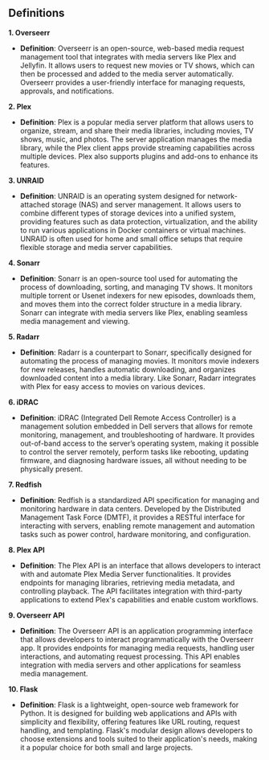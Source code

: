 ## Definitions

**1. Overseerr**
- **Definition**: Overseerr is an open-source, web-based media request management tool that integrates with media servers like Plex and Jellyfin. It allows users to request new movies or TV shows, which can then be processed and added to the media server automatically. Overseerr provides a user-friendly interface for managing requests, approvals, and notifications.

**2. Plex**
- **Definition**: Plex is a popular media server platform that allows users to organize, stream, and share their media libraries, including movies, TV shows, music, and photos. The server application manages the media library, while the Plex client apps provide streaming capabilities across multiple devices. Plex also supports plugins and add-ons to enhance its features.

**3. UNRAID**
- **Definition**: UNRAID is an operating system designed for network-attached storage (NAS) and server management. It allows users to combine different types of storage devices into a unified system, providing features such as data protection, virtualization, and the ability to run various applications in Docker containers or virtual machines. UNRAID is often used for home and small office setups that require flexible storage and media server capabilities.

**4. Sonarr**
- **Definition**: Sonarr is an open-source tool used for automating the process of downloading, sorting, and managing TV shows. It monitors multiple torrent or Usenet indexers for new episodes, downloads them, and moves them into the correct folder structure in a media library. Sonarr can integrate with media servers like Plex, enabling seamless media management and viewing.

**5. Radarr**
- **Definition**: Radarr is a counterpart to Sonarr, specifically designed for automating the process of managing movies. It monitors movie indexers for new releases, handles automatic downloading, and organizes downloaded content into a media library. Like Sonarr, Radarr integrates with Plex for easy access to movies on various devices.

**6. iDRAC**
- **Definition**: iDRAC (Integrated Dell Remote Access Controller) is a management solution embedded in Dell servers that allows for remote monitoring, management, and troubleshooting of hardware. It provides out-of-band access to the server’s operating system, making it possible to control the server remotely, perform tasks like rebooting, updating firmware, and diagnosing hardware issues, all without needing to be physically present.

**7. Redfish**
- **Definition**: Redfish is a standardized API specification for managing and monitoring hardware in data centers. Developed by the Distributed Management Task Force (DMTF), it provides a RESTful interface for interacting with servers, enabling remote management and automation tasks such as power control, hardware monitoring, and configuration.

**8. Plex API**
- **Definition**: The Plex API is an interface that allows developers to interact with and automate Plex Media Server functionalities. It provides endpoints for managing libraries, retrieving media metadata, and controlling playback. The API facilitates integration with third-party applications to extend Plex's capabilities and enable custom workflows.

**9. Overseerr API**
- **Definition**: The Overseerr API is an application programming interface that allows developers to interact programmatically with the Overseerr app. It provides endpoints for managing media requests, handling user interactions, and automating request processing. This API enables integration with media servers and other applications for seamless media management.

**10. Flask**
- **Definition**: Flask is a lightweight, open-source web framework for Python. It is designed for building web applications and APIs with simplicity and flexibility, offering features like URL routing, request handling, and templating. Flask's modular design allows developers to choose extensions and tools suited to their application's needs, making it a popular choice for both small and large projects.

